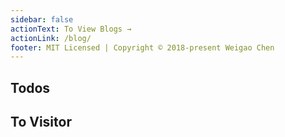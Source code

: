 ```yaml
---
sidebar: false
actionText: To View Blogs →
actionLink: /blog/
footer: MIT Licensed | Copyright © 2018-present Weigao Chen
---
```


## Todos
<TodoIndex/>

## To Visitor
<welcome/>
